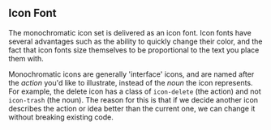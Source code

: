 ## Icon Font

The monochromatic icon set is delivered as an icon font. Icon fonts have several advantages such as the ability to quickly change their color, and the fact that icon fonts size themselves to be proportional to the text you place them with.

Monochromatic icons are generally 'interface' icons, and are named after the *action* you'd like to illustrate, instead of the *noun* the icon represents. For example, the delete icon has a class of `icon-delete` (the action) and not `icon-trash` (the noun). The reason for this is that if we decide another icon describes the action or idea better than the current one, we can change it without breaking existing code.
